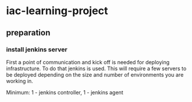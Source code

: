 # iac-learning-project

## preparation

### install jenkins server

First a point of communication and kick off is needed for deploying infrastructure.  To do that jenkins is used.  This will require a few servers to be deployed depending on the size and number of environments you are working in.

Minimum: 1 - jenkins controller, 1 - jenkins agent

